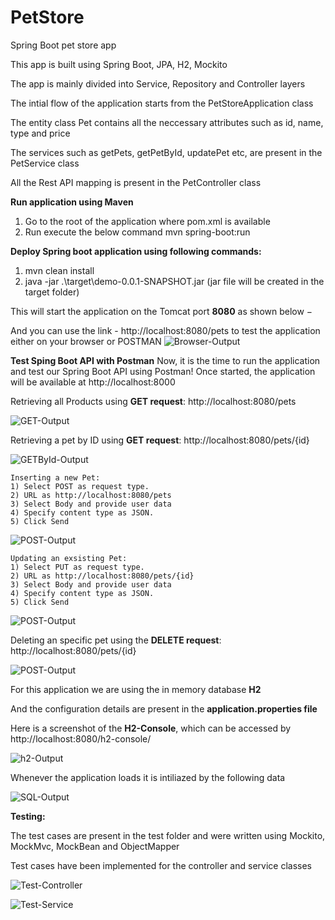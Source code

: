 # PetStore
Spring Boot pet store app

This app is built using Spring Boot, JPA, H2, Mockito

The app is mainly divided into Service, Repository and Controller layers

The intial flow of the application starts from the PetStoreApplication class

The entity class Pet contains all the neccessary attributes such as id, name, type and price

The services such as getPets, getPetById, updatePet etc, are present in the PetService class

All the Rest API mapping is present in the PetController class

**Run application using Maven**
1) Go to the root of the application where pom.xml is available
2) Run execute the below command mvn spring-boot:run

**Deploy Spring boot application using following commands:** 
1) mvn clean install
2) java -jar .\target\demo-0.0.1-SNAPSHOT.jar (jar file will be created in the target folder)

This will start the application on the Tomcat port **8080** as shown below −

And you can use the link - http://localhost:8080/pets to test the application either on your browser or POSTMAN
![Browser-Output](https://github.com/siddarthram/PetStore/blob/master/src/main/resources/images/Browser.png)

**Test Sping Boot API with Postman**
Now, it is the time to run the application and test our Spring Boot API using Postman! 
Once started, the application will be available at http://localhost:8000

Retrieving all Products using **GET request**: http://localhost:8080/pets

![GET-Output](https://github.com/siddarthram/PetStore/blob/master/src/main/resources/images/GetAll.png)

Retrieving a pet by ID using **GET request**: http://localhost:8080/pets/{id}

![GETById-Output](https://github.com/siddarthram/PetStore/blob/master/src/main/resources/images/GetById.png)
```
Inserting a new Pet:
1) Select POST as request type.
2) URL as http://localhost:8080/pets
3) Select Body and provide user data
4) Specify content type as JSON.
5) Click Send
```
![POST-Output](https://github.com/siddarthram/PetStore/blob/master/src/main/resources/images/Create.png)
```
Updating an exsisting Pet:
1) Select PUT as request type.
2) URL as http://localhost:8080/pets/{id}
3) Select Body and provide user data
4) Specify content type as JSON.
5) Click Send
```
![POST-Output](https://github.com/siddarthram/PetStore/blob/master/src/main/resources/images/Update.png)

Deleting an specific pet using the **DELETE request**: http://localhost:8080/pets/{id}

![POST-Output](https://github.com/siddarthram/PetStore/blob/master/src/main/resources/images/Delete.png)

For this application we are using the in memory database **H2**

And the configuration details are present in the **application.properties file**

Here is a screenshot of the **H2-Console**, which can be accessed by http://localhost:8080/h2-console/

![h2-Output](https://github.com/siddarthram/PetStore/blob/master/src/main/resources/images/h2-console.png)

Whenever the application loads it is intiliazed by the following data 

![SQL-Output](https://github.com/siddarthram/PetStore/blob/master/src/main/resources/images/SQL.png)

**Testing:**

The test cases are present in the test folder and were written using Mockito, MockMvc, MockBean and ObjectMapper

Test cases have been implemented for the controller and service classes

![Test-Controller](https://github.com/siddarthram/PetStore/blob/master/src/main/resources/images/Test-Controller.png)

![Test-Service](https://github.com/siddarthram/PetStore/blob/master/src/main/resources/images/TestService.png)

